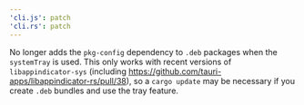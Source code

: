 ```yaml
---
'cli.js': patch
'cli.rs': patch
---
```


No longer adds the `pkg-config` dependency to `.deb` packages when the `systemTray` is used.
This only works with recent versions of `libappindicator-sys` (including https://github.com/tauri-apps/libappindicator-rs/pull/38),
so a `cargo update` may be necessary if you create `.deb` bundles and use the tray feature.
